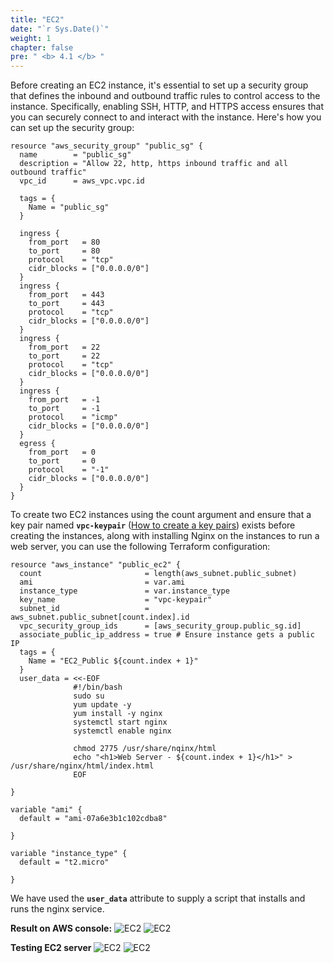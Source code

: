 ```yaml
---
title: "EC2"
date: "`r Sys.Date()`"
weight: 1
chapter: false
pre: " <b> 4.1 </b> "
---
```


Before creating an EC2 instance, it's essential to set up a security group that defines the inbound and outbound traffic rules to control access to the instance. Specifically, enabling SSH, HTTP, and HTTPS access ensures that you can securely connect to and interact with the instance. Here's how you can set up the security group:

```
resource "aws_security_group" "public_sg" {
  name        = "public_sg"
  description = "Allow 22, http, https inbound traffic and all outbound traffic"
  vpc_id      = aws_vpc.vpc.id

  tags = {
    Name = "public_sg"
  }

  ingress {
    from_port   = 80
    to_port     = 80
    protocol    = "tcp"
    cidr_blocks = ["0.0.0.0/0"]
  }
  ingress {
    from_port   = 443
    to_port     = 443
    protocol    = "tcp"
    cidr_blocks = ["0.0.0.0/0"]
  }
  ingress {
    from_port   = 22
    to_port     = 22
    protocol    = "tcp"
    cidr_blocks = ["0.0.0.0/0"]
  }
  ingress {
    from_port   = -1
    to_port     = -1
    protocol    = "icmp"
    cidr_blocks = ["0.0.0.0/0"]
  }
  egress {
    from_port   = 0
    to_port     = 0
    protocol    = "-1"
    cidr_blocks = ["0.0.0.0/0"]
  }
}
```

To create two EC2 instances using the count argument and ensure that a key pair named **`vpc-keypair`** ([How to create a key pairs](https://docs.aws.amazon.com/AWSEC2/latest/UserGuide/create-key-pairs.html)) exists before creating the instances, along with installing Nginx on the instances to run a web server, you can use the following Terraform configuration:

```
resource "aws_instance" "public_ec2" {
  count                       = length(aws_subnet.public_subnet)
  ami                         = var.ami
  instance_type               = var.instance_type
  key_name                    = "vpc-keypair"
  subnet_id                   = aws_subnet.public_subnet[count.index].id
  vpc_security_group_ids      = [aws_security_group.public_sg.id]
  associate_public_ip_address = true # Ensure instance gets a public IP
  tags = {
    Name = "EC2_Public ${count.index + 1}"
  }
  user_data = <<-EOF
              #!/bin/bash
              sudo su
              yum update -y
              yum install -y nginx
              systemctl start nginx
              systemctl enable nginx

              chmod 2775 /usr/share/nqinx/html
              echo "<h1>Web Server - ${count.index + 1}</h1>" > /usr/share/nginx/html/index.html
              EOF

}

variable "ami" {
  default = "ami-07a6e3b1c102cdba8"

}

variable "instance_type" {
  default = "t2.micro"

}
```

We have used the **`user_data`** attribute to supply a script that installs and runs the nginx service.

**Result on AWS console:**
![EC2](../../images/4-Compute/result-ec2-1.png)
![EC2](../../images/4-Compute/result-ec2-2.png)

**Testing EC2 server**
![EC2](../../images/4-Compute/web1.png)
![EC2](../../images/4-Compute/web2.png)
